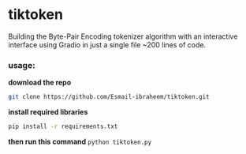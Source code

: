 # tiktoken
Building the Byte-Pair Encoding tokenizer algorithm with an interactive interface using Gradio in just a single file ~200 lines of code.

### usage:
**download the repo**
```Bash
git clone https://github.com/Esmail-ibraheem/tiktoken.git
```

**install required libraries**
```Bash
pip install -r requirements.txt
```

**then run this command**
`python tiktoken.py`
